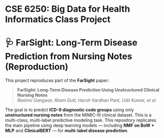 # CSE 6250: Big Data for Health Informatics Class Project
# 🩺 FarSight: Long-Term Disease Prediction from Nursing Notes (Reproduction)

This project reproduces part of the **FarSight** paper:

> **FarSight: Long-Term Disease Prediction Using Unstructured Clinical Nursing Notes**  
> *Rashmi Gangwar, Ritam Dutt, Harsh Vardhan Pant, Udit Kumar, et al.*

The goal is to predict **ICD-9 diagnostic code groups** using only **unstructured nursing notes** from the MIMIC-III clinical dataset. 
This is a multi-class, multi-label predictive modeling task. This repository replicates the main pipeline using deep learning models — including **NMF on BoW + MLP** and **ClinicalBERT** — for **multi-label disease prediction**.
